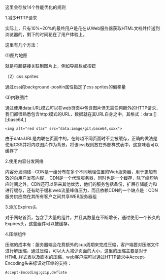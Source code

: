 

这里会存放14个性能优化的规则

1.减少HTTP请求

实际上，只有10%~20%的最终用户是花在从Web服务器获取HTML文档并传送到浏览器的，剩下的时间花在了用户体验上。

这里有几个方法：

(1)图片地图 

就是将超链接关联到图片上，例如导航栏或按钮

（2）css sprites

通过css的background-positin属性指定了css sprites的偏移量

(3)内联图片

通过使用data:URL模式可以在web页面中包含图片但无需任何额外的HTTP请求，我们都很熟悉包含http:模式的URL，数据就在其URL自身之中，其格式：data:[<mediatype>][;base64,<data>]

	<img alt="red star" src="data:image/git;base64,xxxx">
 

由于data:URL是内联在页面中的，在跨越不同页面时不会被缓存，正确的做法是使用CSS并将内联图片作为背景，将该css规则放在外部样式表中，这意味着可以缓存了


2.使用内容分发网络


内容分发网络--CDN是一组分布在多个不同地理位置的Web服务器，用于更加有效的向用户发布内容，
CDN是一个代理服务器，同时也是一个缓存，除了缩短响应时间之外，CDN还可以带来其他优势，他们的服务包括备份，扩展存储能力和进行缓存，还有助于缓和web流量峰值压力，而且依赖CDN的一个缺点是：CDN服务供应商在其所有客户之间共享WEB服务器组


3.添加Expires头

对于网站首页，包含了大量的组件，并且其数量在不断增长，通过使用一个长久的Expires头，这些组件可以被缓存，

4.压缩组件

压缩的成本有：服务器端会花费额外的cup周期来完成压缩，客户端要对压缩文件进行解压缩，通过压缩，可以大大减少页面的大小，这里的压缩主要是对于HTML,样式表以及脚本的压缩，web客户端可以通过HTTP请求中Accept-Encoding头来标识对压缩的支持：

	Accept-Encoding:gzip,deflate